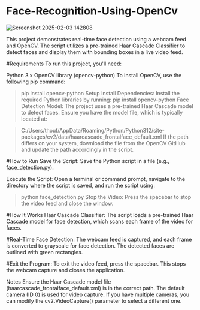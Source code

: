 # Face-Recognition-Using-OpenCv

![Screenshot 2025-02-03 142808](https://github.com/user-attachments/assets/dd91970e-d777-43e3-b311-b7f3c2248ee5)



This project demonstrates real-time face detection using a webcam feed and OpenCV. The script utilizes a pre-trained Haar Cascade Classifier to detect faces and display them with bounding boxes in a live video feed.

#Requirements
To run this project, you'll need:

Python 3.x
OpenCV library (opencv-python)
To install OpenCV, use the following pip command:
> pip install opencv-python
Setup
Install Dependencies:
Install the required Python libraries by running:
> pip install opencv-python
Face Detection Model:
The project uses a pre-trained Haar Cascade model to detect faces. Ensure you have the model file, which is typically located at:

> C:/Users/thouf/AppData/Roaming/Python/Python312/site-packages/cv2/data/haarcascade_frontalface_default.xml
If the path differs on your system, download the file from the OpenCV GitHub and update the path accordingly in the script.

#How to Run
Save the Script:
Save the Python script in a file (e.g., face_detection.py).

Execute the Script:
Open a terminal or command prompt, navigate to the directory where the script is saved, and run the script using:

> python face_detection.py
Stop the Video:
Press the spacebar to stop the video feed and close the window.

#How It Works
Haar Cascade Classifier:
The script loads a pre-trained Haar Cascade model for face detection, which scans each frame of the video for faces.

#Real-Time Face Detection:
The webcam feed is captured, and each frame is converted to grayscale for face detection. The detected faces are outlined with green rectangles.

#Exit the Program:
To exit the video feed, press the spacebar. This stops the webcam capture and closes the application.

Notes
Ensure the Haar Cascade model file (haarcascade_frontalface_default.xml) is in the correct path.
The default camera (ID 0) is used for video capture. If you have multiple cameras, you can modify the cv2.VideoCapture() parameter to select a different one.


